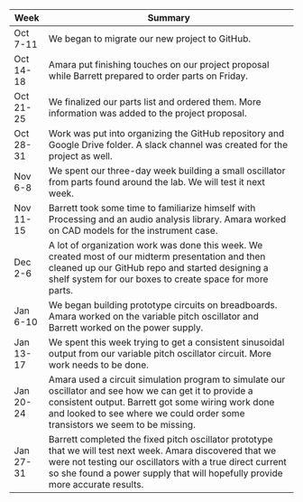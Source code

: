| Week      | Summary                              |
| ------------- | ------------------------------------ |
| Oct <br/> 7-11  | We began to migrate our new project to GitHub. |
| Oct <br/> 14-18 | Amara put finishing touches on our project proposal while Barrett prepared to order parts on Friday. |
| Oct <br/> 21-25 | We finalized our parts list and ordered them. More information was added to the project proposal. |
| Oct <br/> 28-31 | Work was put into organizing the GitHub repository and Google Drive folder. A slack channel was created for the project as well. |
| Nov <br/> 6-8 | We spent our three-day week building a small oscillator from parts found around the lab. We will test it next week. |
| Nov <br/> 11-15 | Barrett took some time to familiarize himself with Processing and an audio analysis library. Amara worked on CAD models for the instrument case. |
| Dec <br/> 2-6 | A lot of organization work was done this week. We created most of our midterm presentation and then cleaned up our GitHub repo and started designing a shelf system for our boxes to create space for more parts. |
| Jan <br/> 6-10 | We began building prototype circuits on breadboards. Amara worked on the variable pitch oscillator and Barrett worked on the power supply. |
| Jan <br/> 13-17 | We spent this week trying to get a consistent sinusoidal output from our variable pitch oscillator circuit. More work needs to be done. |
| Jan <br/> 20-24 | Amara used a circuit simulation program to simulate our oscillator and see how we can get it to provide a consistent output. Barrett got some wiring work done and looked to see where we could order some transistors we seem to be missing. |
| Jan <br/> 27-31 | Barrett completed the fixed pitch oscillator prototype that we will test next week. Amara discovered that we were not testing our oscillators with a true direct current so she found a power supply that will hopefully provide more accurate results. |
